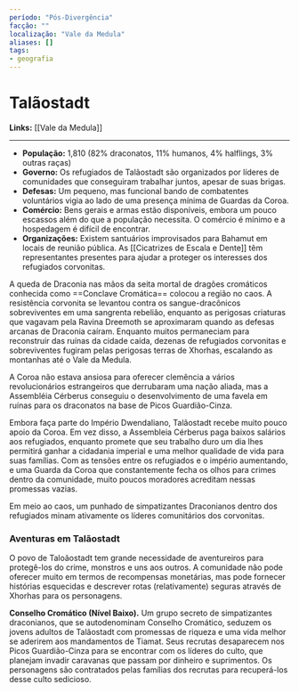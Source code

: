 ```yaml
---
período: "Pós-Divergência"
facção: ""
localização: "Vale da Medula"
aliases: []
tags:
- geografia
---
```


# **Talãostadt**

**Links:** [[Vale da Medula]]

---
- **População:** 1,810 (82% draconatos, 11% humanos, 4% halflings, 3% outras raças)
- **Governo:** Os refugiados de Talãostadt são organizados por líderes de comunidades que conseguiram trabalhar juntos, apesar de suas brigas.
- **Defesas:** Um pequeno, mas funcional bando de combatentes voluntários vigia ao lado de uma presença mínima de Guardas da Coroa.
- **Comércio:** Bens gerais e armas estão disponíveis, embora um pouco escassos além do que a população necessita. O comércio é mínimo e a hospedagem é difícil de encontrar.
- **Organizações:** Existem santuários improvisados para Bahamut em locais de reunião pública. As [[Cicatrizes de Escala e Dente]] têm representantes presentes para ajudar a proteger os interesses dos refugiados corvonitas.

A queda de Draconia nas mãos da seita mortal de dragões cromáticos  conhecida como ==Conclave Cromática== colocou a região no caos. A resistência corvonita se levantou contra os sangue-dracônicos sobreviventes em uma sangrenta rebelião, enquanto as perigosas criaturas que vagavam pela Ravina Dreemoth se aproximaram quando as defesas arcanas de Draconia caíram. Enquanto muitos permaneciam para reconstruir das ruínas da cidade caída, dezenas de refugiados corvonitas e sobreviventes fugiram pelas perigosas terras de Xhorhas, escalando as montanhas até o Vale da Medula.

A Coroa não estava ansiosa para oferecer clemência a vários revolucionários estrangeiros que derrubaram uma nação aliada, mas a Assembléia Cérberus conseguiu o desenvolvimento de uma favela em ruínas para os draconatos na base de Picos Guardião-Cinza.

Embora faça parte do Império Dwendaliano, Talãostadt recebe muito pouco apoio da Coroa. Em vez disso, a Assembleia Cérberus paga baixos salários aos refugiados, enquanto promete que seu trabalho duro um dia lhes permitirá ganhar a cidadania imperial e uma melhor qualidade de vida para suas famílias. Com as tensões entre os refugiados e o império aumentando, e uma Guarda da Coroa que constantemente fecha os olhos para crimes dentro da comunidade, muito poucos moradores acreditam nessas promessas vazias.

Em meio ao caos, um punhado de simpatizantes Draconianos dentro dos refugiados minam ativamente os líderes comunitários dos corvonitas.

### **Aventuras em Talãostadt**
O povo de Taloãostadt tem grande necessidade de aventureiros para protegê-los do crime, monstros e uns aos outros. A comunidade não pode oferecer muito em termos de recompensas monetárias, mas pode fornecer histórias esquecidas e descrever rotas (relativamente) seguras através de Xhorhas para os personagens.

**Conselho Cromático (Nível Baixo).** Um grupo secreto de simpatizantes draconianos, que se autodenominam Conselho Cromático, seduzem os jovens adultos de Talãostadt com promessas de riqueza e uma vida melhor se aderirem aos mandamentos de Tiamat. Seus recrutas desaparecem nos Picos Guardião-Cinza para se encontrar com os líderes do culto, que planejam invadir caravanas que passam por dinheiro e suprimentos. Os personagens são contratados pelas famílias dos recrutas para recuperá-los desse culto sedicioso.